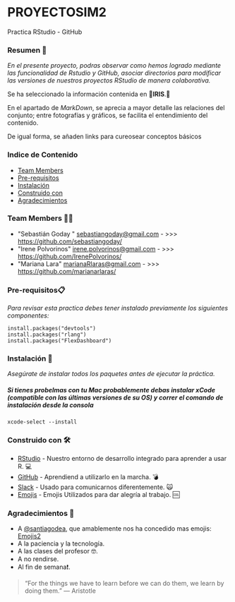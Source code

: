 
# PROYECTOSIM2

Practica RStudio - GitHub

### Resumen 🚀
_En el presente proyecto, podras observar como hemos logrado mediante las funcionalidad de Rstudio y GitHub, asociar directorios para modificar las versiones de nuestros proyectos RStudio de manera colaborativa._

Se ha seleccionado la información contenida en 🌺**IRIS**.🌸 

En el apartado de *MarkDown*, se aprecia a mayor detalle las relaciones del conjunto; entre fotografías y gráficos, se facilita el entendimiento del contenido.

De igual forma, se añaden links para cureosear conceptos básicos



### Indice de Contenido
* [Team Members](#team-members)
* [Pre-requisitos](#pre-requisitos)
* [Instalación](#Instalación)
* [Construido con](#Construido-con)
* [Agradecimientos](#Expresiones-de-gratitud)

### <a name="team-members"></a>Team Members :man::dancers:
* "Sebastián Goday " <sebastiangoday@gmail.com> - >>> <https://github.com/sebastiangoday/>
* "Irene Polvorinos" <irene.polvorinos@gmail.com> - >>> <https://github.com/IrenePolvorinos/>
* "Mariana Lara" <marianaRlaras@gmail.com> - >>> <https://github.com/marianarlaras/>

### <a name="Pre-requisitos"></a>Pre-requisitos📋
_Para revisar esta practica debes tener instalado previamente los siguientes componentes:_

```
install.packages("devtools")
install.packages("rlang")
install.packages("FlexDashboard")
```
### <a name="Instalación"></a>Instalación 🔧
_Asegúrate de instalar todos los paquetes antes de ejecutar la práctica._
##### Si tienes probelmas con tu Mac probablemente debas instalar xCode (compatible con las últimas versiones de su OS) y correr el comando de instalación desde la consola

```
xcode-select --install 
```
### <a name="Construido-con"></a>Construido con 🛠️
* [RStudio](https://rstudio.com/products/rstudio/download/) - Nuestro entorno de desarrollo integrado para aprender a usar R. 💻
* [GitHub](http://www.github.com/) - Aprendiend a utilizarlo en la marcha. 💣
* [Slack](https://slack.com/) - Usado para comunicarnos diferentemente. :scream_cat:
* [Emojis](https://gist.github.com/rxaviers/7360908/) - Emojis Utilizados para dar alegría al trabajo. 🆒


### <a name="Expresiones-de-gratitud"></a> Agradecimientos 🎁
* A [@santiagodea](https://github.com/santiagodea), que amablemente nos ha concedido mas emojis: [Emojis2](https://emojipedia.org/unicode-5.2/)
* A la paciencia y la tecnología. 
* A las clases del profesor 🤓.
* A no rendirse.
* Al fin de semana❗.


> “For the things we have to learn before we can do them, we learn by doing them.”
― Aristotle

